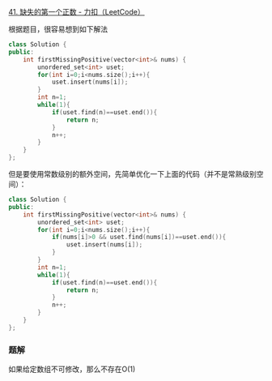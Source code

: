 [41. 缺失的第一个正数 - 力扣（LeetCode）](https://leetcode.cn/problems/first-missing-positive/description/?envType=study-plan-v2&envId=top-100-liked)

根据题目，很容易想到如下解法

```cpp
class Solution {
public:
    int firstMissingPositive(vector<int>& nums) {
        unordered_set<int> uset;
        for(int i=0;i<nums.size();i++){
            uset.insert(nums[i]);
        }
        int n=1;
        while(1){
            if(uset.find(n)==uset.end()){
                return n;
            }
            n++;
        }
    }
};
```

但是要使用常数级别的额外空间，先简单优化一下上面的代码（并不是常熟级别空间）：

```cpp
class Solution {
public:
    int firstMissingPositive(vector<int>& nums) {
        unordered_set<int> uset;
        for(int i=0;i<nums.size();i++){
            if(nums[i]>0 && uset.find(nums[i])==uset.end()){
                uset.insert(nums[i]);
            }
        }
        int n=1;
        while(1){
            if(uset.find(n)==uset.end()){
                return n;
            }
            n++;
        }
    }
};
```

### 题解

如果给定数组不可修改，那么不存在O(1)

